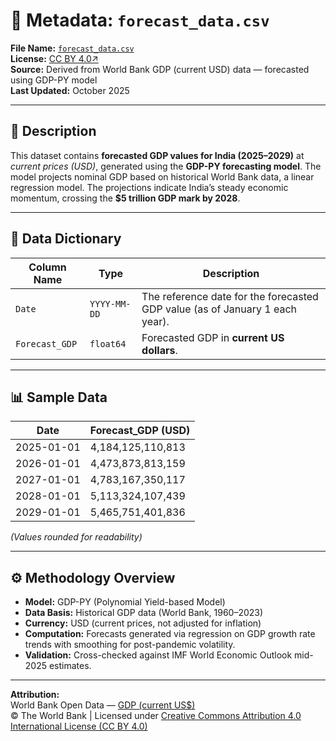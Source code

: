 # 🧾 Metadata: `forecast_data.csv`

**File Name:** [`forecast_data.csv`](https://github.com/neuraledgeai/GDP-PY/blob/main/GDP-PY%20Project/Data/Forecast%20Data/forecast_data.csv)  
**License:** [CC BY 4.0↗](https://creativecommons.org/licenses/by/4.0/)  
**Source:** Derived from World Bank GDP (current USD) data — forecasted using GDP-PY model     
**Last Updated:** October 2025  

---

## 📘 Description

This dataset contains **forecasted GDP values for India (2025–2029)** at *current prices (USD)*, generated using the **GDP-PY forecasting model**. 
The model projects nominal GDP based on historical World Bank data, a linear regression model.
The projections indicate India’s steady economic momentum, crossing the **$5 trillion GDP mark by 2028**.

---

## 🧮 Data Dictionary

| Column Name | Type | Description |
|--------------|------|-------------|
| `Date` | `YYYY-MM-DD` | The reference date for the forecasted GDP value (as of January 1 each year). |
| `Forecast_GDP` | `float64` | Forecasted GDP in **current US dollars**. |

---

## 📊 Sample Data

| Date | Forecast_GDP (USD) |
|------|--------------------|
| 2025-01-01 | 4,184,125,110,813 |
| 2026-01-01 | 4,473,873,813,159 |
| 2027-01-01 | 4,783,167,350,117 |
| 2028-01-01 | 5,113,324,107,439 |
| 2029-01-01 | 5,465,751,401,836 |

*(Values rounded for readability)*

---

## ⚙️ Methodology Overview

- **Model:** GDP-PY (Polynomial Yield-based Model)  
- **Data Basis:** Historical GDP data (World Bank, 1960–2023)  
- **Currency:** USD (current prices, not adjusted for inflation)  
- **Computation:** Forecasts generated via regression on GDP growth rate trends with smoothing for post-pandemic volatility.  
- **Validation:** Cross-checked against IMF World Economic Outlook mid-2025 estimates.

---

**Attribution:**  
World Bank Open Data — [GDP (current US$)](https://data.worldbank.org/indicator/NY.GDP.MKTP.CD?locations=IN)  
© The World Bank | Licensed under [Creative Commons Attribution 4.0 International License (CC BY 4.0)](https://creativecommons.org/licenses/by/4.0/)
